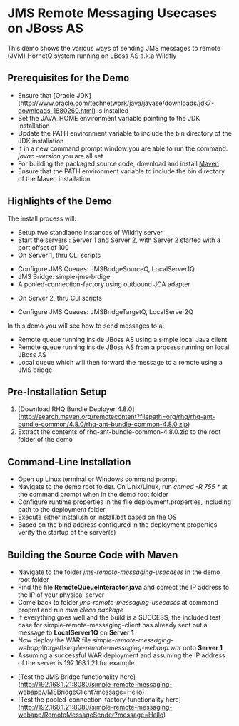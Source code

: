 JMS Remote Messaging Usecases on JBoss AS
=========================================

This demo shows the various ways of sending JMS messages to remote (JVM) HornetQ system running on JBoss AS a.k.a Wildfly

Prerequisites for the Demo
--------------------------
- Ensure that [Oracle JDK] (http://www.oracle.com/technetwork/java/javase/downloads/jdk7-downloads-1880260.html) is installed
- Set the JAVA_HOME environment variable pointing to the JDK installation
- Update the PATH environment variable to include the bin directory of the JDK installation
- If in a new command prompt window you are able to run the command: *javac -version* you are all set
- For building the packaged source code, download and install [Maven](http://maven.apache.org/download.cgi)
- Ensure that the PATH environment variable to include the bin directory of the Maven installation

Highlights of the Demo
----------------------

The install process will:
- Setup two standlaone instances of Wildfly server
- Start the servers : Server 1 and Server 2, with Server 2 started with a port offset of 100
- On Server 1, thru CLI scripts
 * Configure JMS Queues: JMSBridgeSourceQ, LocalServer1Q
 * JMS Bridge: simple-jms-brdige 
 * A pooled-connection-factory using outbound JCA adapter 
- On Server 2, thru CLI scripts
 * Configure JMS Queues: JMSBridgeTargetQ, LocalServer2Q

In this demo you will see how to send messages to a:
- Remote queue running inside JBoss AS using a simple local Java client
- Remote queue running inside JBoss AS from a process running on local JBoss AS
- Local queue which will then forward the message to a remote using a JMS bridge

Pre-Installation Setup
----------------------
 1. [Download RHQ Bundle Deployer 4.8.0] (http://search.maven.org/remotecontent?filepath=org/rhq/rhq-ant-bundle-common/4.8.0/rhq-ant-bundle-common-4.8.0.zip)
 2. Extract the contents of rhq-ant-bundle-common-4.8.0.zip to the root folder of the demo

Command-Line Installation
-------------------------
- Open up Linux terminal or Windows command prompt
- Navigate to the demo root folder. On Unix/Linux, run _chmod -R 755 *_ at the command prompt when in the demo root folder
- Configure runtime properties in the file deployment.properties, including path to the deployment folder
- Execute either install.sh or install.bat based on the OS
- Based on the bind address configured in the deployment properties verify the startup of the server(s)

Building the Source Code with Maven
-----------------------------------
- Navigate to the folder _jms-remote-messaging-usecases_ in the demo root folder
- Find the file __RemoteQueueInteractor.java__ and correct the IP address to the IP of your physical server
- Come back to folder _jms-remote-messaging-usecases_ at command propmt and run _mvn clean package_
- If everything goes well and the build is a SUCCESS, the included test case for simple-remote-messaging-client has already sent out a message to __LocalServer1Q__ on __Server 1__
- Now deploy the WAR file _simple-remote-messaging-webapp\target\simple-remote-messaging-webapp.war_ onto __Server 1__
- Assuming a successful WAR deployment and assuming the IP address of the server is 192.168.1.21 for example
 * [Test the JMS Bridge functionality here] (http://192.168.1.21:8080/simple-remote-messaging-webapp/JMSBridgeClient?message=Hello)
 * [Test the pooled-connection-factory functionality here] (http://192.168.1.21:8080/simple-remote-messaging-webapp/RemoteMessageSender?message=Hello)
